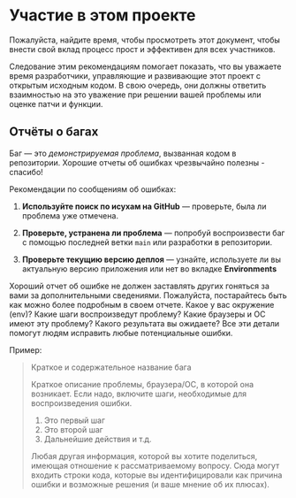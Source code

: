 # Участие в этом проекте

Пожалуйста, найдите время, чтобы просмотреть этот документ, чтобы внести свой вклад
процесс прост и эффективен для всех участников.

Следование этим рекомендациям помогает показать, что вы уважаете время
разработчики, управляющие и развивающие этот проект с открытым исходным кодом. В свою очередь,
они должны ответить взаимностью на это уважение при решении вашей проблемы или оценке
патчи и функции.

<a name="bugs"></a>
## Отчёты о багах

Баг — это _демонстрируемая проблема_, вызванная кодом в репозитории.
Хорошие отчеты об ошибках чрезвычайно полезны - спасибо!

Рекомендации по сообщениям об ошибках:

1. **Используйте поиск по исухам на GitHub** &mdash; проверьте, была ли проблема уже отмечена.

2. **Проверьте, устранена ли проблема** &mdash; попробуй воспроизвести баг с помощью
   последней ветки `main` или разработки в репозитории.

3. **Проверьте текущию версию деплоя** &mdash; узнайте, используете ли вы актуальную версию приложения или нет во вкладке **Environments**

Хороший отчет об ошибке не должен заставлять других гоняться за вами за дополнительными сведениями.
Пожалуйста, постарайтесь быть как можно более подробным в своем отчете. Какое
у вас окружение (env)? Какие шаги воспроизведут проблему? Какие браузеры и ОС
имеют эту проблему? Какого результата вы ожидаете? Все эти
детали помогут людям исправить любые потенциальные ошибки.

Пример:

> Краткое и содержательное название бага
>
> Краткое описание проблемы, браузера/ОС, в которой она возникает. Если
> надо, включите шаги, необходимые для воспроизведения ошибки.
>
> 1. Это первый шаг
> 2. Это второй шаг
> 3. Дальнейшие действия и т.д.
>
> Любая другая информация, которой вы хотите поделиться, имеющая отношение к рассматриваемому вопросу.
> Сюда могут входить строки кода, которые вы идентифицировали как
> причина ошибки и возможные решения (и ваше мнение об их
> плюсах).
